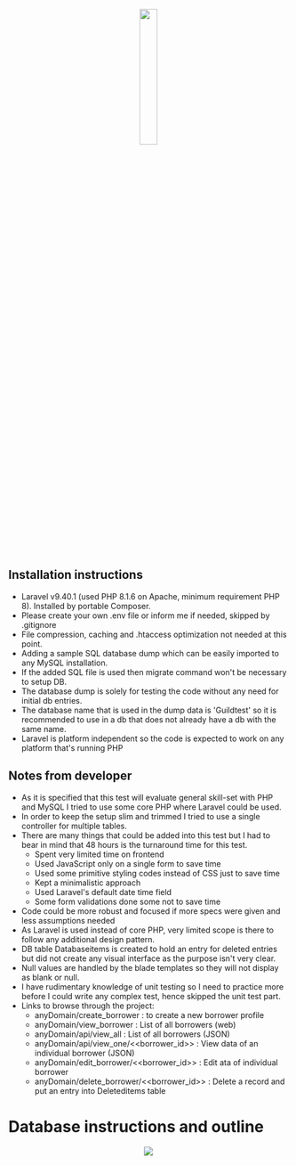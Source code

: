<p align="center"><a href="https://www.guildmortgage.com/" target="_blank"><img src="https://www.guildmortgage.com/wp-content/uploads/2016/11/Guild_Logo_RGB_Full.png" width="25%"></a></p>


## Installation instructions

- Laravel v9.40.1 (used PHP 8.1.6 on Apache, minimum requirement PHP 8). Installed by portable Composer.
- Please create your own .env file or inform me if needed, skipped by .gitignore
- File compression, caching and .htaccess optimization not needed at this point.
- Adding a sample SQL database dump which can be easily imported to any MySQL installation.
- If the added SQL file is used then migrate command won't be necessary to setup DB.
- The database dump is solely for testing the code without any need for initial db entries.
- The database name that is used in the dump data is 'Guildtest' so it is recommended to use in a db that does not already have a db with the same name.
- Laravel is platform independent so the code is expected to work on any platform that's running PHP

## Notes from developer

- As it is specified that this test will evaluate general skill-set with PHP and MySQL I tried to use some core PHP where Laravel could be used.
- In order to keep the setup slim and trimmed I tried to use a single controller for multiple tables.
- There are many things that could be added into this test but I had to bear in mind that 48 hours is the turnaround time for this test.
  - Spent very limited time on frontend
  - Used JavaScript only on a single form to save time
  - Used some primitive styling codes instead of CSS just to save time
  - Kept a minimalistic approach
  - Used Laravel's default date time field
  - Some form validations done some not to save time
- Code could be more robust and focused if more specs were given and less assumptions needed
- As Laravel is used instead of core PHP, very limited scope is there to follow any additional design pattern.
- DB table Databaseitems is created to hold an entry for deleted entries but did not create any visual interface as the purpose isn't very clear.
- Null values are handled by the blade templates so they will not display as blank or null.
- I have rudimentary knowledge of unit testing so I need to practice more before I could write any complex test, hence skipped the unit test part.
- Links to browse through the project:
  - anyDomain/create_borrower : to create a new borrower profile
  - anyDomain/view_borrower : List of all borrowers (web)
  - anyDomain/api/view_all : List of all borrowers (JSON)
  - anyDomain/api/view_one/<<borrower_id>> : View data of an individual borrower (JSON)
  - anyDomain/edit_borrower/<<borrower_id>> : Edit ata of individual borrower
  - anyDomain/delete_borrower/<<borrower_id>> : Delete a record and put an entry into Deleteditems table
# Database instructions and outline


<p align="center"><img src="https://raw.githubusercontent.com/workremotely/php-developer-test-laravel-assignment/feature/assumptions.png"></p>